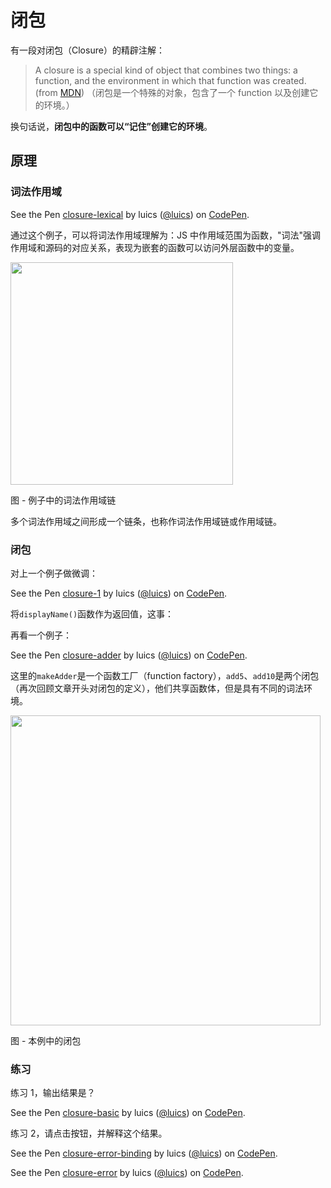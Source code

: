 # 闭包

有一段对闭包（Closure）的精辟注解：

> A closure is a special kind of object that combines two things: a function, and the environment in which that function was created.  (from [MDN](https://developer.mozilla.org/en-US/docs/Web/JavaScript/Closures#Closure))
> （闭包是一个特殊的对象，包含了一个 function 以及创建它的环境。）

换句话说，**闭包中的函数可以“记住”创建它的环境**。

## 原理

### 词法作用域

<p data-height="265" data-theme-id="0" data-slug-hash="qjWLeW" data-default-tab="js,result" data-user="luics" data-embed-version="2" data-pen-title="closure-lexical" class="codepen">See the Pen <a href="https://codepen.io/luics/pen/qjWLeW/">closure-lexical</a> by luics (<a href="https://codepen.io/luics">@luics</a>) on <a href="https://codepen.io">CodePen</a>.</p>
<script async src="https://production-assets.codepen.io/assets/embed/ei.js"></script>

通过这个例子，可以将词法作用域理解为：JS 中作用域范围为函数，"词法"强调作用域和源码的对应关系，表现为嵌套的函数可以访问外层函数中的变量。

<img src="https://gw.alicdn.com/tfs/TB1Ex.wRpXXXXXbaFXXXXXXXXXX-712-202.png" width="356">  

图 - 例子中的词法作用域链 

多个词法作用域之间形成一个链条，也称作词法作用域链或作用域链。

### 闭包


对上一个例子做微调：

<p data-height="300" data-theme-id="0" data-slug-hash="LNKVLR" data-default-tab="js,result" data-user="luics" data-embed-version="2" class="codepen">See the Pen <a href="http://codepen.io/luics/pen/LNKVLR/">closure-1</a> by luics (<a href="http://codepen.io/luics">@luics</a>) on <a href="http://codepen.io">CodePen</a>.</p>
<script async src="//assets.codepen.io/assets/embed/ei.js"></script>

将`displayName()`函数作为返回值，这事：


再看一个例子：

<p data-height="300" data-theme-id="0" data-slug-hash="KqPbRy" data-default-tab="js" data-user="luics" data-embed-version="2" data-pen-title="closure-adder" class="codepen">See the Pen <a href="https://codepen.io/luics/pen/KqPbRy/">closure-adder</a> by luics (<a href="https://codepen.io/luics">@luics</a>) on <a href="https://codepen.io">CodePen</a>.</p>
<script async src="https://production-assets.codepen.io/assets/embed/ei.js"></script>

这里的`makeAdder`是一个函数工厂（function factory），`add5`、`add10`是两个闭包（再次回顾文章开头对闭包的定义），他们共享函数体，但是具有不同的词法环境。

<img src="https://gw.alicdn.com/tfs/TB1g3EJRpXXXXXzaXXXXXXXXXXX-992-440.png" width="496">  

图 - 本例中的闭包

### 练习

练习 1，输出结果是？

<p data-height="320" data-theme-id="0" data-slug-hash="jqjoBv" data-default-tab="js" data-user="luics" data-embed-version="2" class="codepen">See the Pen <a href="http://codepen.io/luics/pen/jqjoBv/">closure-basic</a> by luics (<a href="http://codepen.io/luics">@luics</a>) on <a href="http://codepen.io">CodePen</a>.</p>
<script async src="//assets.codepen.io/assets/embed/ei.js"></script>

练习 2，请点击按钮，并解释这个结果。

<p data-height="200" data-theme-id="0" data-slug-hash="MogLEx" data-default-tab="js,result" data-user="luics" data-embed-version="2" data-pen-title="closure-error-binding" class="codepen">See the Pen <a href="https://codepen.io/luics/pen/MogLEx/">closure-error-binding</a> by luics (<a href="https://codepen.io/luics">@luics</a>) on <a href="https://codepen.io">CodePen</a>.</p>
<script async src="https://production-assets.codepen.io/assets/embed/ei.js"></script>

<p data-height="320" data-theme-id="0" data-slug-hash="KzjLvr" data-default-tab="js,result" data-user="luics" data-embed-version="2" class="codepen">See the Pen <a href="http://codepen.io/luics/pen/KzjLvr/">closure-error</a> by luics (<a href="http://codepen.io/luics">@luics</a>) on <a href="http://codepen.io">CodePen</a>.</p>
<script async src="//assets.codepen.io/assets/embed/ei.js"></script>



<!--
TODO ES6 解释
 
http://ryanmorr.com/understanding-scope-and-context-in-javascript/
https://johnresig.com/apps/learn/#53
## 应用

### 私有成员

### 模块
-->